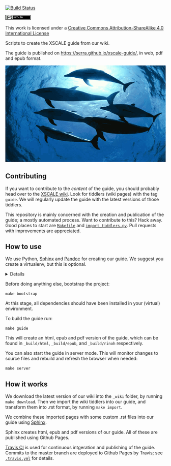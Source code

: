 [![Build Status](https://travis-ci.org/serra/xscale-guide.svg?branch=master)][Travis CI]

[![CC BY-SA](source/_static/ccbysa.png)][CC BY-SA]

This work is licensed under a [Creative Commons Attribution-ShareAlike 4.0 International License][CC BY-SA]

Scripts to create the XSCALE guide from our wiki.

The guide is published on https://serra.github.io/xscale-guide/,
in web, pdf and epub format.

![XSCALE is like a pod of dolphins, not dancing elephants](./source/_static/xscale-wide.png)

## Contributing

If you want to contribute to the *content* of the guide,
you should probably head over to the [XSCALE wiki].
Look for tiddlers (wiki pages) with the tag `guide`.
We will regularly update the guide with 
the latest versions of those tiddlers.

This repository is mainly concerned 
with the creation and publication of the guide;
a mostly automated process.
Want to contribute to this? Hack away. 
Good places to start are 
[`Makefile`](./Makefile) and [`import_tiddlers.py`](./import_tiddlers.py).
Pull requests with improvements are appreciated.

## How to use

We use Python, [Sphinx] and [Pandoc] for creating our guide.
We suggest you create a virtualenv, but this is optional.

<details>
<pre>
virtualenv venv
source venv/bin/activate
</pre>
</details>

Before doing anything else, bootstrap the project:

```
make bootstrap
```

At this stage, all dependencies should have been installed in your (virtual) environment.

To build the guide run:

```
make guide
```

This will create an html, epub and pdf version of the guide,
which can be found in `_build/html`, `_build/epub`, and `_build/rinoh` respectively.

You can also start the guide in server mode.
This will monitor changes to source files and rebuild and refresh the browser when needed:

```
make server
```

## How it works

We download the latest version of our wiki into the `_wiki` folder,
by running `make download`.
Then we import the wiki tiddlers into our guide,
and transform them into .rst format,
by running `make import`.

We combine these imported pages with some custom .rst files 
into our guide using [Sphinx].

Sphinx creates html, epub and pdf versions of our guide.
All of these are published using Github Pages.

[Travis CI] is used for continuous intgeration and publishing of the guide. 
Commits to the master branch are deployed to Github Pages by Travis;
see [`.travis.yml`](./.travis.yml) for details.

 [XSCALE wiki]: https://xscsale.wiki
 [Sphinx]: http://www.sphinx-doc.org/
 [Pandoc]: https://pandoc.org/
 [Travis CI]: https://travis-ci.org/serra/xscale-guide
 [CC BY-SA]: http://creativecommons.org/licenses/by-sa/4.0/
